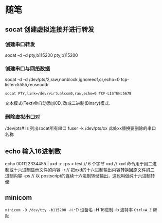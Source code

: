# 随笔
## socat 创建虚拟连接并进行转发
### 创建串口转发 
socat -d -d pty,b115200 pty,b115200
### 创建串口与网络数据
socat -d -d /dev/pts/2,raw,nonblock,ignoreeof,cr,echo=0 tcp-listen:5555,reuseaddr


`socat PTY,link=/dev/virtualcom0,raw,echo=0 TCP-LISTEN:5678`

文本模式(Text)会自动添加0D, 改成二进制(Binary)模式.


### 删除虚拟串口对
/dev/pts# ls
列出socat所有串口
fuser -k /dev/pts/xx
此处xx替换要删除的串口名称

## echo 输入16进制数
echo 001122334455 | xxd -r -ps > test            // 6 个字节
xxd // xxd 命令用于用二进制或十六进制显示文件的内容
-r  // 把xxd的十六进制输出内容转换回原文件的二进制内容
-ps // 以 postscript的连续十六进制转储输出，这也叫做纯十六进制转储

## minicom
`minicom -D /dev/tty -b115200 -H`
-D 设备名
-H 16进制
-b 波特率
`Ctrl+A Z`  帮助
